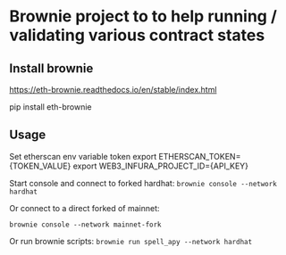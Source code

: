 # Brownie project to to help running / validating various contract states

## Install brownie

https://eth-brownie.readthedocs.io/en/stable/index.html

pip install eth-brownie

## Usage

Set etherscan env variable token
export ETHERSCAN_TOKEN={TOKEN_VALUE}
export WEB3_INFURA_PROJECT_ID={API_KEY}

Start console and connect to forked hardhat:
`brownie console --network hardhat`

Or connect to a direct forked of mainnet: 

`brownie console --network mainnet-fork`

Or run brownie scripts:
`brownie run spell_apy --network hardhat`
